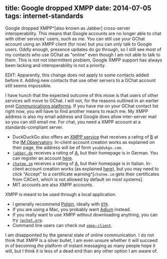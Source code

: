 title: Google dropped XMPP
date: 2014-07-05
tags: internet-standards
----

Google dropped XMPP^[also known as Jabber] cross-server interoperability. This
means that Google accounts are no longer able to chat with other services'
users, such as me.  You can still use your GChat account using an XMPP client
(for now) but you can only talk to Google users. Oddly enough, presence updates
do go through, so I still see most of my contacts who use GChat as "online" even
though I am not able to talk to them. This is not not intermittent problem,
Google XMPP support has always been lacking and interoperability is not a
priority.

EDIT: Apparently, this change does not apply to some contacts added before it.
Adding new contacts that use other servers to a GChat account still seems
impossible.

I have hunch that the expected outcome of this move is that users of other
services will move to GChat. I will not, for the reasons outlined in an earlier
post [Communications platforms]. If you have me on your GChat contact list right
now, you will have to find another means to reach me. My XMPP address is also my
email address and Google does allow inter-server mail so you can still email me.
For chat, you need a XMPP account at a standards-compliant server.

- DuckDuckGo also offers an [XMPP service](https://duck.co/blog/using-pidgin-with-xmpp-jabber)
  that receives a rating of [B](https://xmpp.net/result.php?domain=dukgo.com&type=client) at the [IM Observatory].
  In-client account creation works as explained on their page, the address will be of form `you@dukgo.com`.
- [`jabber.de`](http://www.jabber.de/) receives a rating of [A](https://xmpp.net/result.php?domain=jabber.de&type=client),
  but their homepage is in German. You can register an account [here](http://www.jabber.de/register/).
- [`chatme.im`](http://chatme.im/) receives a rating of [A](https://xmpp.net/result.php?domain=chatme.im&type=client),
  but their homepage is in Italian. In-client account creation works (as explained
  [here](https://duck.co/blog/using-pidgin-with-xmpp-jabber)), but you may
  need to click "Accept" to a certificate warning^[`chatme.im` gets their
  certificates from CACert, which is not allowed by default on most systems].
- MIT accounts are also XMPP accounts.

XMPP is meant to be used through a local application.

- I generally recommend [Pidgin](https://pidgin.im/), ideally with [`OTR`](https://securityinabox.org/en/pidgin_securechat).
- If you are using a Mac, you probably want [Adium](https://www.adium.im/) instead.
- If you really want to use XMPP without downloading anything, you can try  [`jwchat.org`](https://jwchat.org/).
- Command line users can check out [`xmpp-client`](https://github.com/agl/xmpp-client).

I am disappointed by the general state of online communication. I do not think
that XMPP is a silver bullet, I am even unsure whether it will succeed in of
becoming *the* platform of instant messaging as many people hope it will, but I
think it is less of a dead end than any other option I am aware of.

[IM Observatory]: https://xmpp.net/directory.php
[Communications platforms]:/blog/2013-08-11-communications-platforms/
